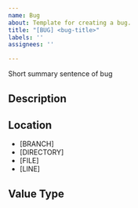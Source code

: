 ```yaml
---
name: Bug
about: Template for creating a bug.
title: "[BUG] <bug-title>"
labels: ''
assignees: ''

---
```


Short summary sentence of bug

## Description

## Location
- [BRANCH]
- [DIRECTORY]
- [FILE]
- [LINE]

## Value Type
